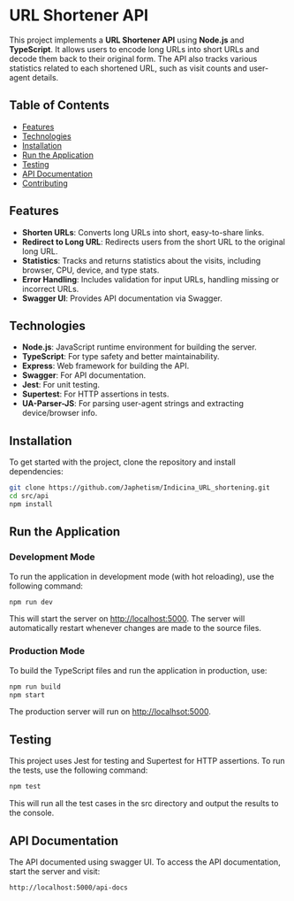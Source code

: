 # URL Shortener API

This project implements a **URL Shortener API** using **Node.js** and **TypeScript**. It allows users to encode long URLs into short URLs and decode them back to their original form. The API also tracks various statistics related to each shortened URL, such as visit counts and user-agent details.

## Table of Contents
- [Features](#features)
- [Technologies](#technologies)
- [Installation](#installation)
- [Run the Application](#run-the-application)
- [Testing](#testing)
- [API Documentation](#api-documentation)
- [Contributing](#contributing)

## Features
- **Shorten URLs**: Converts long URLs into short, easy-to-share links.
- **Redirect to Long URL**: Redirects users from the short URL to the original long URL.
- **Statistics**: Tracks and returns statistics about the visits, including browser, CPU, device, and type stats.
- **Error Handling**: Includes validation for input URLs, handling missing or incorrect URLs.
- **Swagger UI**: Provides API documentation via Swagger.

## Technologies
- **Node.js**: JavaScript runtime environment for building the server.
- **TypeScript**: For type safety and better maintainability.
- **Express**: Web framework for building the API.
- **Swagger**: For API documentation.
- **Jest**: For unit testing.
- **Supertest**: For HTTP assertions in tests.
- **UA-Parser-JS**: For parsing user-agent strings and extracting device/browser info.

## Installation

To get started with the project, clone the repository and install dependencies:

```bash
git clone https://github.com/Japhetism/Indicina_URL_shortening.git
cd src/api
npm install
```

## Run the Application

### Development Mode

To run the application in development mode (with hot reloading), use the following command:

```bash
npm run dev
```

This will start the server on [http://localhost:5000](http://localhost:5000). The server will automatically restart whenever changes are made to the source files.

### Production Mode

To build the TypeScript files and run the application in production, use:

```bash
npm run build
npm start
```

The production server will run on [http://localhsot:5000](http://localhost:5000).

## Testing

This project uses Jest for testing and Supertest for HTTP assertions. To run the tests, use the following command:

```bash
npm test
```

This will run all the test cases in the src directory and output the results to the console.

## API Documentation

The API documented using swagger UI. To access the API documentation, start the server and visit:

```bash
http://localhost:5000/api-docs
```


